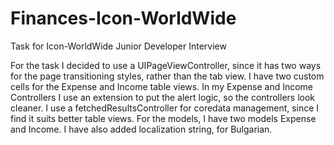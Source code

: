 # Finances-Icon-WorldWide
Task for Icon-WorldWide Junior Developer Interview

For the task I decided to use a UIPageViewController, since it has two ways for the page transitioning styles, rather than 
the tab view. I have two custom cells for the Expense and Income table views. In my Expense and Income Controllers I use an extension
to put the alert logic, so the controllers look cleaner. I use a fetchedResultsController for coredata management, since I find it suits 
better table views. For the models, I have two models Expense and Income. I have also added localization string, for Bulgarian. 
